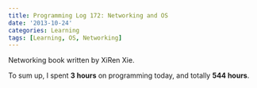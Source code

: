 ```yaml
---
title: Programming Log 172: Networking and OS
date: '2013-10-24'
categories: Learning
tags: [Learning, OS, Networking]
---
```


Networking book written by XiRen Xie.

To sum up, I spent **3 hours** on programming today, and totally **544 hours**.
